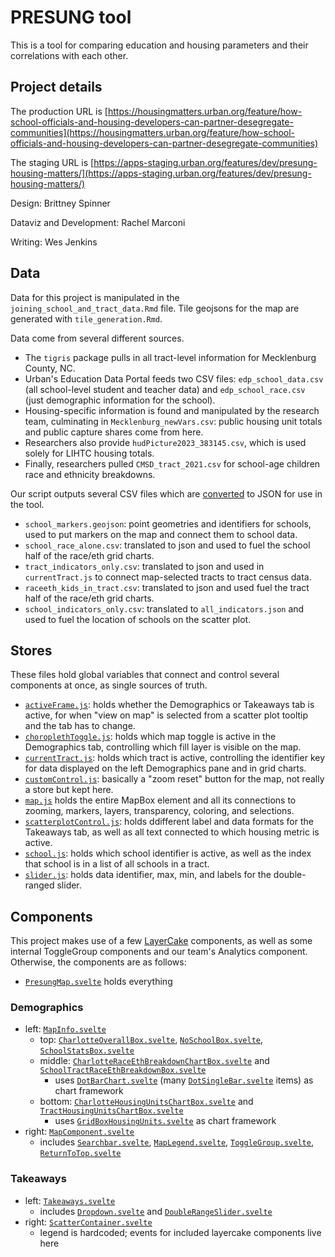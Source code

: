 # PRESUNG tool

This is a tool for comparing education and housing parameters and their correlations with each other. 

## Project details

The production URL is [https://housingmatters.urban.org/feature/how-school-officials-and-housing-developers-can-partner-desegregate-communities](https://housingmatters.urban.org/feature/how-school-officials-and-housing-developers-can-partner-desegregate-communities)

The staging URL is [https://apps-staging.urban.org/features/dev/presung-housing-matters/](https://apps-staging.urban.org/features/dev/presung-housing-matters/)

Design: Brittney Spinner

Dataviz and Development: Rachel Marconi

Writing: Wes Jenkins

## Data

Data for this project is manipulated in the `joining_school_and_tract_data.Rmd` file. Tile geojsons for the map are generated with `tile_generation.Rmd`.

Data come from several different sources. 

 - The `tigris` package pulls in all tract-level information for Mecklenburg County, NC. 
 - Urban's Education Data Portal feeds two CSV files: `edp_school_data.csv` (all school-level student and teacher data) and `edp_school_race.csv` (just demographic information for the school).
 - Housing-specific information is found and manipulated by the research team, culminating in `Mecklenburg_newVars.csv`: public housing unit totals and public capture shares come from here.
 - Researchers also provide `hudPicture2023_383145.csv`, which is used solely for LIHTC housing totals.
 - Finally, researchers pulled `CMSD_tract_2021.csv` for school-age children race and ethnicity breakdowns.

Our script outputs several CSV files which are [converted](https://csvjson.com/csv2json) to JSON for use in the tool.

 - `school_markers.geojson`: point geometries and identifiers for schools, used to put markers on the map and connect them to school data.
 - `school_race_alone.csv`: translated to json and used to fuel the school half of the race/eth grid charts.
 - `tract_indicators_only.csv`: translated to json and used in `currentTract.js` to connect map-selected tracts to tract census data.
 - `raceeth_kids_in_tract.csv`: translated to json and used fuel the tract half of the race/eth grid charts.
 - `school_indicators_only.csv`: translated to `all_indicators.json` and used to fuel the location of schools on the scatter plot.

## Stores

These files hold global variables that connect and control several components at once, as single sources of truth. 

 - [`activeFrame.js`](https://github.com/UI-Research/presung-housing-matters/blob/dev/src/stores/activeFrame.js): holds whether the Demographics or Takeaways tab is active, for when "view on map" is selected from a scatter plot tooltip and the tab has to change.
 - [`choroplethToggle.js`](https://github.com/UI-Research/presung-housing-matters/blob/dev/src/stores/choroplethToggle.js): holds which map toggle is active in the Demographics tab, controlling which fill layer is visible on the map.
 - [`currentTract.js`](https://github.com/UI-Research/presung-housing-matters/blob/dev/src/stores/currentTract.js): holds which tract is active, controlling the identifier key for data displayed on the left Demographics pane and in grid charts.
 - [`customControl.js`](https://github.com/UI-Research/presung-housing-matters/blob/dev/src/stores/customControl.js): basically a "zoom reset" button for the map, not really a store but kept here.
 - [`map.js`](https://github.com/UI-Research/presung-housing-matters/blob/dev/src/stores/map.js) holds the entire MapBox element and all its connections to zooming, markers, layers, transparency, coloring, and selections.
 - [`scatterplotControl.js`](https://github.com/UI-Research/presung-housing-matters/blob/dev/src/stores/scatterplotControl.js): holds ddifferent label and data formats for the Takeaways tab, as well as all text connected to which housing metric is active. 
 - [`school.js`](https://github.com/UI-Research/presung-housing-matters/blob/dev/src/stores/school.js): holds which school identifier is active, as well as the index that school is in a list of all schools in a tract.
 - [`slider.js`](https://github.com/UI-Research/presung-housing-matters/blob/dev/src/stores/slider.js): holds data identifier, max, min, and labels for the double-ranged slider.

## Components

This project makes use of a few [LayerCake](https://layercake.graphics/) components, as well as some internal ToggleGroup components and our team's Analytics component. Otherwise, the components are as follows:

  - [`PresungMap.svelte`](https://github.com/UI-Research/presung-housing-matters/blob/dev/src/lib/components/PresungMap.svelte) holds everything

### Demographics
 - left: [`MapInfo.svelte`](https://github.com/UI-Research/presung-housing-matters/blob/dev/src/lib/components/MapInfo.svelte)
   - top: [`CharlotteOverallBox.svelte`](https://github.com/UI-Research/presung-housing-matters/blob/dev/src/lib/components/CharlotteOverallBox.svelte), [`NoSchoolBox.svelte`](https://github.com/UI-Research/presung-housing-matters/blob/dev/src/lib/components/NoSchoolBox.svelte), [`SchoolStatsBox.svelte`](https://github.com/UI-Research/presung-housing-matters/blob/dev/src/lib/components/SchoolStatsBox.svelte)
   - middle: [`CharlotteRaceEthBreakdownChartBox.svelte`](https://github.com/UI-Research/presung-housing-matters/blob/dev/src/lib/components/CharlotteRaceEthBreakdownChartBox.svelte) and [`SchoolTractRaceEthBreakdownBox.svelte`](https://github.com/UI-Research/presung-housing-matters/blob/dev/src/lib/components/SchoolTractRaceEthBreakdownBox.svelte)
     - uses [`DotBarChart.svelte`](https://github.com/UI-Research/presung-housing-matters/blob/dev/src/lib/components/DotBarChart.svelte) (many [`DotSingleBar.svelte`](https://github.com/UI-Research/presung-housing-matters/blob/dev/src/lib/components/DotSingleBar.svelte) items) as chart framework
   - bottom: [`CharlotteHousingUnitsChartBox.svelte`](https://github.com/UI-Research/presung-housing-matters/blob/dev/src/lib/components/CharlotteHousingUnitsChartBox.svelte) and [`TractHousingUnitsChartBox.svelte`](https://github.com/UI-Research/presung-housing-matters/blob/dev/src/lib/components/TractHousingUnitsChartBox.svelte)
     - uses [`GridBoxHousingUnits.svelte`](https://github.com/UI-Research/presung-housing-matters/blob/dev/src/lib/components/GridBoxHousingUnits.svelte) as chart framework
 - right: [`MapComponent.svelte`](MapComponent.svelte)
   - includes [`Searchbar.svelte`](https://github.com/UI-Research/presung-housing-matters/blob/dev/src/lib/components/Searchbar.svelte), [`MapLegend.svelte`](https://github.com/UI-Research/presung-housing-matters/blob/dev/src/lib/components/MapLegend.svelte), [`ToggleGroup.svelte`](https://github.com/UI-Research/presung-housing-matters/blob/dev/src/lib/components/ToggleGroup.svelte), [`ReturnToTop.svelte`](https://github.com/UI-Research/presung-housing-matters/blob/dev/src/lib/components/ReturnToTop.svelte)
  
### Takeaways
 - left: [`Takeaways.svelte`](https://github.com/UI-Research/presung-housing-matters/blob/dev/src/lib/components/Takeaways.svelte)
   - includes [`Dropdown.svelte`](https://github.com/UI-Research/presung-housing-matters/blob/dev/src/lib/components/Dropdown.svelte) and [`DoubleRangeSlider.svelte`](https://github.com/UI-Research/presung-housing-matters/blob/dev/src/lib/components/DoubleRangeSlider.svelte)
 - right: [`ScatterContainer.svelte`](https://github.com/UI-Research/presung-housing-matters/blob/dev/src/lib/components/ScatterContainer.svelte)
   - legend is hardcoded; events for included layercake components live here
